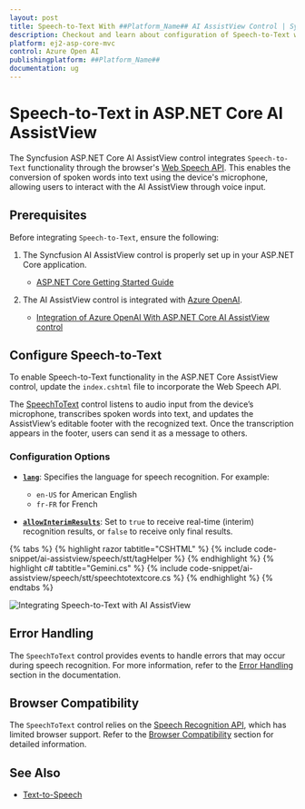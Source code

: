 ```yaml
---
layout: post
title: Speech-to-Text With ##Platform_Name## AI AssistView Control | Syncfusion
description: Checkout and learn about configuration of Speech-to-Text with Azure OpenAI in ##Platform_Name## AI AssistView control of Syncfusion Essential JS 2 and more.
platform: ej2-asp-core-mvc
control: Azure Open AI
publishingplatform: ##Platform_Name##
documentation: ug
---
```

 
# Speech-to-Text in ASP.NET Core AI AssistView

The Syncfusion ASP.NET Core AI AssistView control integrates `Speech-to-Text` functionality through the browser's [Web Speech API](https://developer.mozilla.org/en-US/docs/Web/API/Web_Speech_API). This enables the conversion of spoken words into text using the device's microphone, allowing users to interact with the AI AssistView through voice input.

## Prerequisites

Before integrating `Speech-to-Text`, ensure the following:

1. The Syncfusion AI AssistView control is properly set up in your ASP.NET Core application.
    - [ASP.NET Core Getting Started Guide](../getting-started)

2. The AI AssistView control is integrated with [Azure OpenAI](https://microsoft.github.io/PartnerResources/skilling/ai-ml-academy/resources/openai).
    - [Integration of Azure OpenAI With ASP.NET Core AI AssistView control](../ai-integrations/openai-integration)

## Configure Speech-to-Text

To enable Speech-to-Text functionality in the ASP.NET Core AssistView control, update the `index.cshtml` file to incorporate the Web Speech API.

The [SpeechToText](https://ej2.syncfusion.com/aspnetcore/documentation/speech-to-text/getting-started) control listens to audio input from the device’s microphone, transcribes spoken words into text, and updates the AssistView’s editable footer with the recognized text. Once the transcription appears in the footer, users can send it as a message to others.

### Configuration Options

* **[`lang`](https://help.syncfusion.com/cr/aspnetcore-js2/Syncfusion.EJ2.Inputs.SpeechToText.html#Syncfusion_EJ2_Inputs_SpeechToText_Lang)**: Specifies the language for speech recognition. For example:

    * `en-US` for American English
    * `fr-FR` for French

* **[`allowInterimResults`](https://help.syncfusion.com/cr/aspnetcore-js2/Syncfusion.EJ2.Inputs.SpeechToText.html#Syncfusion_EJ2_Inputs_SpeechToText_AllowInterimResults)**: Set to `true` to receive real-time (interim) recognition results, or `false` to receive only final results.
 
{% tabs %}
{% highlight razor tabtitle="CSHTML" %}
{% include code-snippet/ai-assistview/speech/stt/tagHelper %}
{% endhighlight %}
{% highlight c# tabtitle="Gemini.cs" %}
{% include code-snippet/ai-assistview/speech/stt/speechtotextcore.cs %}
{% endhighlight %}
{% endtabs %}
 
![Integrating Speech-to-Text with AI AssistView](images/aiassist-stt.png)

## Error Handling

The `SpeechToText` control provides events to handle errors that may occur during speech recognition. For more information, refer to the [Error Handling](https://ej2.syncfusion.com/aspnetcore/documentation/speech-to-text/speech-recognition#error-handling) section in the documentation.

## Browser Compatibility

The `SpeechToText` control relies on the [Speech Recognition API](https://developer.mozilla.org/en-US/docs/Web/API/SpeechRecognition), which has limited browser support. Refer to the [Browser Compatibility](https://ej2.syncfusion.com/aspnetcore/documentation/speech-to-text/speech-recognition#browser-support) section for detailed information.

## See Also

* [Text-to-Speech](./text-to-speech)
